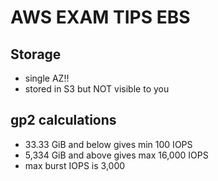 # AWS EXAM TIPS EBS

## Storage

- single AZ!!
- stored in S3 but NOT visible to you

## gp2 calculations

- 33.33 GiB and below gives min 100 IOPS
- 5,334 GiB and above gives max 16,000 IOPS
- max burst IOPS is 3,000
